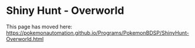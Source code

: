 # Shiny Hunt - Overworld

This page has moved here: https://pokemonautomation.github.io/Programs/PokemonBDSP/ShinyHunt-Overworld.html

